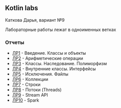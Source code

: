## Kotlin labs
Каткова Дарья, вариант №9

Лабораторные работы лежат в одноименных ветках

### Отчеты
- [ЛР1](https://github.com/daryys/kotlin_labs/files/15153510/1.docx) - Введение. Классы и объекты
- [ЛР2](https://github.com/daryys/kotlin_labs/files/15192468/2.docx) - Арифметические операции
- [ЛР3](https://github.com/daryys/kotlin_labs/files/15192795/3.docx) - Классы. Наследование. Полиморфизм
- [ЛР4](https://github.com/daryys/kotlin_labs/files/15209818/4.docx) - Внутренние классы. Интерфейсы
- [ЛР5](https://github.com/daryys/kotlin_labs/files/15209675/5.docx) - Исключения. Файлы
- [ЛР6](https://github.com/daryys/kotlin_labs/files/15209762/6.docx) - Коллекции
- [ЛР7](https://github.com/daryys/kotlin_labs/files/15209817/7.docx) - Строки
- [ЛР8](https://github.com/daryys/kotlin_labs/files/15209680/8.docx) - Потоки (Threads)
- [ЛР9](https://github.com/daryys/kotlin_labs/files/15209679/9.docx) - Stream API
- [ЛР10](https://github.com/daryys/kotlin_labs/files/15153516/10.docx) - Spark
